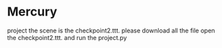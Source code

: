 # Mercury
project
the scene is the checkpoint2.ttt.
please download all the file
open the checkpoint2.ttt. and run the project.py
